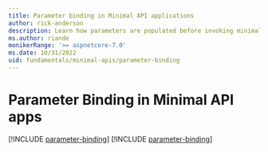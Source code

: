 ```yaml
---
title: Parameter binding in Minimal API applications
author: rick-anderson
description: Learn how parameters are populated before invoking minimal route handlers.
ms.author: riande
monikerRange: '>= aspnetcore-7.0'
ms.date: 10/31/2022
uid: fundamentals/minimal-apis/parameter-binding
---
```


# Parameter Binding in Minimal API apps

[!INCLUDE [parameter-binding](~/fundamentals/minimal-apis/includes/parameter-binding8.md)]
[!INCLUDE [parameter-binding](~/fundamentals/minimal-apis/includes/parameter-binding7.md)]
